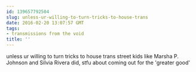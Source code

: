```yaml
---
id: 139657792504
slug: unless-ur-willing-to-turn-tricks-to-house-trans
date: 2016-02-20 13:07:57 GMT
tags:
- transmissions from the void
title: ''
---
```

unless ur willing to turn tricks to house trans street kids like Marsha P. Johnson and Silvia Rivera did, stfu about coming out for the 'greater good'